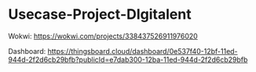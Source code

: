 # Usecase-Project-DIgitalent

Wokwi:
https://wokwi.com/projects/338437526911976020

Dashboard:
https://thingsboard.cloud/dashboard/0e537f40-12bf-11ed-944d-2f2d6cb29bfb?publicId=e7dab300-12ba-11ed-944d-2f2d6cb29bfb
